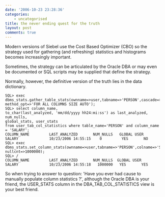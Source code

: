 ```yaml
---
date: '2006-10-23 23:28:36'
categories:
    - uncategorised
title: the never ending quest for the truth
layout: post
comments: true
---
```

Modern versions of Siebel use the Cost Based Optimizer (CBO) so the
strategy used for gathering (and refreshing) statistics and histograms
becomes increasingly important.

Sometimes, the strategy can be articulated by the Oracle DBA or may even
be documented or SQL scripts may be supplied that define the strategy.

Normally, however, the definitive version of the truth lies in the data
dictionary.

    SQL> exec dbms_stats.gather_table_stats(ownname=>user,tabname=>'PERSON',cascade=>TRUE,
    method_opt=>'FOR ALL COLUMNS SIZE AUTO');
    SQL> select column_name,
    to_char(last_analyzed, 'mm/dd/yyyy hh24:mi:ss') as last_analyzed, num_nulls,
    global_stats, user_stats
    from user_tab_col_statistics where table_name='PERSON' and column_name = 'SALARY';
    COLUMN_NAME         LAST_ANALYZED       NUM_NULLS   GLOBAL USER
    SALARY              10/23/2006 14:55:15    0         YES       NO
    SQL> exec dbms_stats.set_column_stats(ownname=>user,tabname=>'PERSON',colname=>'SALARY',
    nullcnt=>1000000);
    SQL> /
    COLUMN_NAME         LAST_ANALYZED       NUM_NULLS  GLOBAL USER
    SALARY              10/23/2006 14:55:18   1000000   YES       YES

So when trying to answer to question: 'Have you ever had cause to
manually populate column statistics ?', although the Oracle DBA is your
friend, the USER\_STATS column in the DBA\_TAB\_COL\_STATISTICS view is
your best friend.
